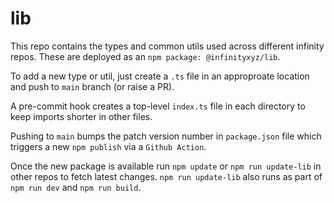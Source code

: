 # lib

This repo contains the types and common utils used across different infinity repos. These are deployed as an `npm package: @infinityxyz/lib`.

To add a new type or util, just create a `.ts` file in an approproate location and push to `main` branch (or raise a PR).

A pre-commit hook creates a top-level `index.ts` file in each directory to keep imports shorter in other files.

Pushing to `main` bumps the patch version number in `package.json` file which triggers a new `npm publish` via a `Github Action`.

Once the new package is available run `npm update` or `npm run update-lib` in other repos to fetch latest changes. `npm run update-lib` also runs as part of `npm run dev` and `npm run build`.
